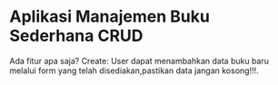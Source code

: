 # Aplikasi Manajemen Buku Sederhana CRUD

Ada fitur apa saja?
Create:
User dapat menambahkan data buku baru melalui form yang telah disediakan,pastikan data jangan kosong!!!.
